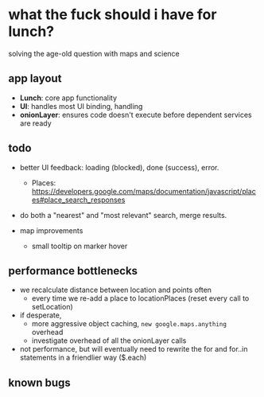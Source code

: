 # what the fuck should i have for lunch?
solving the age-old question with maps and science

## app layout
- **Lunch**: core app functionality
- **UI**: handles most UI binding, handling
- **onionLayer**: ensures code doesn't execute before dependent services are ready

## todo
- better UI feedback: loading (blocked), done (success), error.
  - Places: <https://developers.google.com/maps/documentation/javascript/places#place_search_responses>
- do both a "nearest" and "most relevant" search, merge results.

- map improvements
  - small tooltip on marker hover

## performance bottlenecks
- we recalculate distance between location and points often
  - every time we re-add a place to locationPlaces (reset every call to setLocation)
- if desperate,
  - more aggressive object caching, `new google.maps.anything` overhead
  - investigate overhead of all the onionLayer calls
- not performance, but will eventually need to rewrite the for and for..in statements in a friendlier way ($.each)

## known bugs
